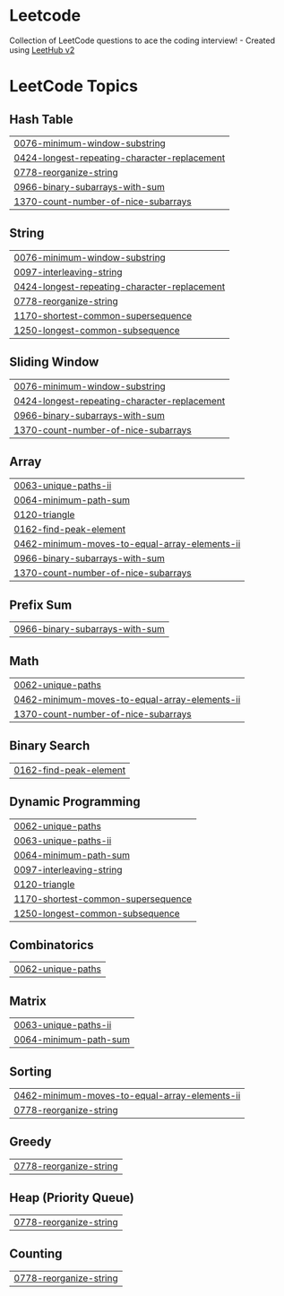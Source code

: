 # Leetcode
Collection of LeetCode questions to ace the coding interview! - Created using [LeetHub v2](https://github.com/arunbhardwaj/LeetHub-2.0)

<!---LeetCode Topics Start-->
# LeetCode Topics
## Hash Table
|  |
| ------- |
| [0076-minimum-window-substring](https://github.com/dev20206/Leetcode/tree/master/0076-minimum-window-substring) |
| [0424-longest-repeating-character-replacement](https://github.com/dev20206/Leetcode/tree/master/0424-longest-repeating-character-replacement) |
| [0778-reorganize-string](https://github.com/dev20206/Leetcode/tree/master/0778-reorganize-string) |
| [0966-binary-subarrays-with-sum](https://github.com/dev20206/Leetcode/tree/master/0966-binary-subarrays-with-sum) |
| [1370-count-number-of-nice-subarrays](https://github.com/dev20206/Leetcode/tree/master/1370-count-number-of-nice-subarrays) |
## String
|  |
| ------- |
| [0076-minimum-window-substring](https://github.com/dev20206/Leetcode/tree/master/0076-minimum-window-substring) |
| [0097-interleaving-string](https://github.com/dev20206/Leetcode/tree/master/0097-interleaving-string) |
| [0424-longest-repeating-character-replacement](https://github.com/dev20206/Leetcode/tree/master/0424-longest-repeating-character-replacement) |
| [0778-reorganize-string](https://github.com/dev20206/Leetcode/tree/master/0778-reorganize-string) |
| [1170-shortest-common-supersequence](https://github.com/dev20206/Leetcode/tree/master/1170-shortest-common-supersequence) |
| [1250-longest-common-subsequence](https://github.com/dev20206/Leetcode/tree/master/1250-longest-common-subsequence) |
## Sliding Window
|  |
| ------- |
| [0076-minimum-window-substring](https://github.com/dev20206/Leetcode/tree/master/0076-minimum-window-substring) |
| [0424-longest-repeating-character-replacement](https://github.com/dev20206/Leetcode/tree/master/0424-longest-repeating-character-replacement) |
| [0966-binary-subarrays-with-sum](https://github.com/dev20206/Leetcode/tree/master/0966-binary-subarrays-with-sum) |
| [1370-count-number-of-nice-subarrays](https://github.com/dev20206/Leetcode/tree/master/1370-count-number-of-nice-subarrays) |
## Array
|  |
| ------- |
| [0063-unique-paths-ii](https://github.com/dev20206/Leetcode/tree/master/0063-unique-paths-ii) |
| [0064-minimum-path-sum](https://github.com/dev20206/Leetcode/tree/master/0064-minimum-path-sum) |
| [0120-triangle](https://github.com/dev20206/Leetcode/tree/master/0120-triangle) |
| [0162-find-peak-element](https://github.com/dev20206/Leetcode/tree/master/0162-find-peak-element) |
| [0462-minimum-moves-to-equal-array-elements-ii](https://github.com/dev20206/Leetcode/tree/master/0462-minimum-moves-to-equal-array-elements-ii) |
| [0966-binary-subarrays-with-sum](https://github.com/dev20206/Leetcode/tree/master/0966-binary-subarrays-with-sum) |
| [1370-count-number-of-nice-subarrays](https://github.com/dev20206/Leetcode/tree/master/1370-count-number-of-nice-subarrays) |
## Prefix Sum
|  |
| ------- |
| [0966-binary-subarrays-with-sum](https://github.com/dev20206/Leetcode/tree/master/0966-binary-subarrays-with-sum) |
## Math
|  |
| ------- |
| [0062-unique-paths](https://github.com/dev20206/Leetcode/tree/master/0062-unique-paths) |
| [0462-minimum-moves-to-equal-array-elements-ii](https://github.com/dev20206/Leetcode/tree/master/0462-minimum-moves-to-equal-array-elements-ii) |
| [1370-count-number-of-nice-subarrays](https://github.com/dev20206/Leetcode/tree/master/1370-count-number-of-nice-subarrays) |
## Binary Search
|  |
| ------- |
| [0162-find-peak-element](https://github.com/dev20206/Leetcode/tree/master/0162-find-peak-element) |
## Dynamic Programming
|  |
| ------- |
| [0062-unique-paths](https://github.com/dev20206/Leetcode/tree/master/0062-unique-paths) |
| [0063-unique-paths-ii](https://github.com/dev20206/Leetcode/tree/master/0063-unique-paths-ii) |
| [0064-minimum-path-sum](https://github.com/dev20206/Leetcode/tree/master/0064-minimum-path-sum) |
| [0097-interleaving-string](https://github.com/dev20206/Leetcode/tree/master/0097-interleaving-string) |
| [0120-triangle](https://github.com/dev20206/Leetcode/tree/master/0120-triangle) |
| [1170-shortest-common-supersequence](https://github.com/dev20206/Leetcode/tree/master/1170-shortest-common-supersequence) |
| [1250-longest-common-subsequence](https://github.com/dev20206/Leetcode/tree/master/1250-longest-common-subsequence) |
## Combinatorics
|  |
| ------- |
| [0062-unique-paths](https://github.com/dev20206/Leetcode/tree/master/0062-unique-paths) |
## Matrix
|  |
| ------- |
| [0063-unique-paths-ii](https://github.com/dev20206/Leetcode/tree/master/0063-unique-paths-ii) |
| [0064-minimum-path-sum](https://github.com/dev20206/Leetcode/tree/master/0064-minimum-path-sum) |
## Sorting
|  |
| ------- |
| [0462-minimum-moves-to-equal-array-elements-ii](https://github.com/dev20206/Leetcode/tree/master/0462-minimum-moves-to-equal-array-elements-ii) |
| [0778-reorganize-string](https://github.com/dev20206/Leetcode/tree/master/0778-reorganize-string) |
## Greedy
|  |
| ------- |
| [0778-reorganize-string](https://github.com/dev20206/Leetcode/tree/master/0778-reorganize-string) |
## Heap (Priority Queue)
|  |
| ------- |
| [0778-reorganize-string](https://github.com/dev20206/Leetcode/tree/master/0778-reorganize-string) |
## Counting
|  |
| ------- |
| [0778-reorganize-string](https://github.com/dev20206/Leetcode/tree/master/0778-reorganize-string) |
<!---LeetCode Topics End-->